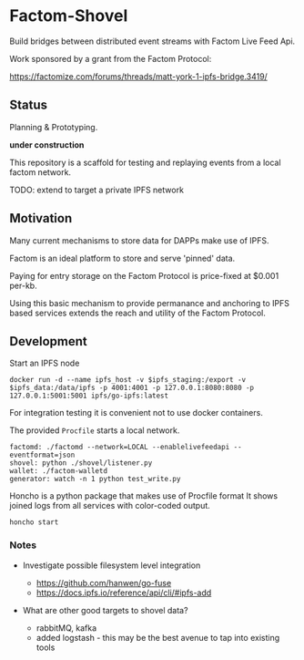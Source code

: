 # Factom-Shovel

Build bridges between distributed event streams with Factom Live Feed Api.

Work sponsored by a grant from the Factom Protocol:

https://factomize.com/forums/threads/matt-york-1-ipfs-bridge.3419/

## Status

Planning & Prototyping.

**under construction**

This repository is a scaffold for testing and replaying events from a local factom network.

TODO: extend to target a private IPFS network

## Motivation

Many current mechanisms to store data for DAPPs make use of IPFS.

Factom is an ideal platform to store and serve 'pinned' data.

Paying for entry storage on the Factom Protocol is price-fixed at $0.001 per-kb.

Using this basic mechanism to provide permanance and anchoring to IPFS based services
extends the reach and utility of the Factom Protocol.

## Development


Start an IPFS node

```
docker run -d --name ipfs_host -v $ipfs_staging:/export -v $ipfs_data:/data/ipfs -p 4001:4001 -p 127.0.0.1:8080:8080 -p 127.0.0.1:5001:5001 ipfs/go-ipfs:latest                                                                                                                                                                                                      
```

For integration testing it is convenient not to use docker containers.

The provided `Procfile` starts a local network.

```
factomd: ./factomd --network=LOCAL --enablelivefeedapi --eventformat=json
shovel: python ./shovel/listener.py
wallet: ./factom-walletd
generator: watch -n 1 python test_write.py
```

Honcho is a python package that makes use of Procfile format
It shows joined logs from all services with color-coded output.

```
honcho start
```

### Notes

* Investigate possible filesystem level integration
  * https://github.com/hanwen/go-fuse
  * https://docs.ipfs.io/reference/api/cli/#ipfs-add

* What are other good targets to shovel data?
  * rabbitMQ, kafka
  * added logstash - this may be the best avenue to tap into existing tools
